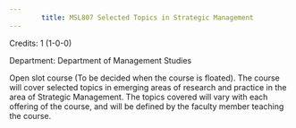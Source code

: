 ```yaml
---
        title: MSL807 Selected Topics in Strategic Management
---
```

Credits: 1 (1-0-0)

Department: Department of Management Studies

Open slot course (To be decided when the course is floated). The course will cover selected topics in emerging areas of research and practice in the area of Strategic Management. The topics covered will vary with each offering of the course, and will be defined by the faculty member teaching the course.